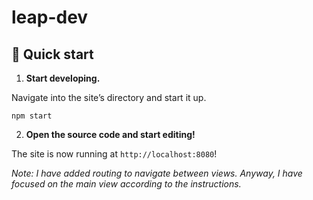 # leap-dev
## 🚀 Quick start

1. **Start developing.**

Navigate into the site’s directory and start it up.

`npm start`

2. **Open the source code and start editing!**

The site is now running at `http://localhost:8080`!

_Note: I have added routing to navigate between views. Anyway, I have focused on the main view according to the instructions._
